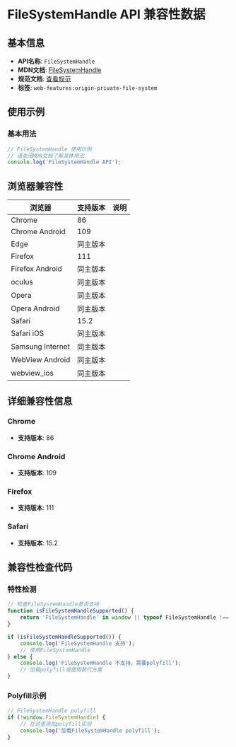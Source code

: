 # FileSystemHandle API 兼容性数据

## 基本信息

- **API名称**: `FileSystemHandle`
- **MDN文档**: [FileSystemHandle](https://developer.mozilla.org/docs/Web/API/FileSystemHandle)
- **规范文档**: [查看规范](https://fs.spec.whatwg.org/#api-filesystemhandle)
- **标签**: `web-features:origin-private-file-system`

## 使用示例

### 基本用法

```javascript
// FileSystemHandle 使用示例
// 请查阅MDN文档了解具体用法
console.log('FileSystemHandle API');
```

## 浏览器兼容性

| 浏览器 | 支持版本 | 说明 |
|--------|----------|------|
| Chrome | 86 |  |
| Chrome Android | 109 |  |
| Edge | 同主版本 |  |
| Firefox | 111 |  |
| Firefox Android | 同主版本 |  |
| oculus | 同主版本 |  |
| Opera | 同主版本 |  |
| Opera Android | 同主版本 |  |
| Safari | 15.2 |  |
| Safari iOS | 同主版本 |  |
| Samsung Internet | 同主版本 |  |
| WebView Android | 同主版本 |  |
| webview_ios | 同主版本 |  |

## 详细兼容性信息

### Chrome

- **支持版本**: 86

### Chrome Android

- **支持版本**: 109

### Firefox

- **支持版本**: 111

### Safari

- **支持版本**: 15.2

## 兼容性检查代码

### 特性检测

```javascript
// 检查FileSystemHandle是否支持
function isFileSystemHandleSupported() {
    return 'FileSystemHandle' in window || typeof FileSystemHandle !== 'undefined';
}

if (isFileSystemHandleSupported()) {
    console.log('FileSystemHandle 支持');
    // 使用FileSystemHandle
} else {
    console.log('FileSystemHandle 不支持，需要polyfill');
    // 加载polyfill或使用替代方案
}
```

### Polyfill示例

```javascript
// FileSystemHandle polyfill
if (!window.FileSystemHandle) {
    // 在这里添加polyfill实现
    console.log('加载FileSystemHandle polyfill');
}
```

